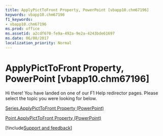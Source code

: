 ```yaml
---
title: ApplyPictToFront Property, PowerPoint [vbapp10.chm67196]
keywords: vbapp10.chm67196
f1_keywords:
- vbapp10.chm67196
ms.prod: office
ms.assetid: a2cdf670-fe9a-492a-9e2a-4243bde61697
ms.date: 06/08/2017
localization_priority: Normal
---
```



# ApplyPictToFront Property, PowerPoint [vbapp10.chm67196]

Hi there! You have landed on one of our F1 Help redirector pages. Please select the topic you were looking for below.

[Series.ApplyPictToFront Property (PowerPoint)](http://msdn.microsoft.com/library/babe864c-1301-a8d1-ab13-41b9ccc71824%28Office.15%29.aspx)

[Point.ApplyPictToFront Property (PowerPoint)](http://msdn.microsoft.com/library/c883883d-ad54-ef4b-c749-a4efe721a96f%28Office.15%29.aspx)

[!include[Support and feedback](~/includes/feedback-boilerplate.md)]